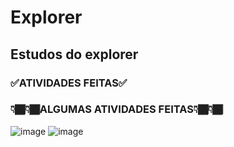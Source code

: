 # Explorer
## Estudos do explorer
### ✅ATIVIDADES FEITAS✅
### 👇🏾👇🏾ALGUMAS ATIVIDADES FEITAS👇🏾👇🏾
![image](https://user-images.githubusercontent.com/100736466/209684273-a4a9f455-06b0-4345-851d-931e1b89d0b5.png)
![image](https://user-images.githubusercontent.com/100736466/209684327-5b46edb6-7674-4b19-834e-cb659d461786.png)
